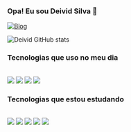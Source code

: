 
### Opa! Eu sou Deivid Silva 👋
[![Blog](https://img.shields.io/badge/LinkedIn-0077B5?style=for-the-badge&logo=linkedin&logoColor=white)](https://www.linkedin.com/in/deivid-silva-b7a323140/)

![Deivid GitHub stats](https://github-readme-stats.vercel.app/api?username=DeividSilva&show_icons=true&theme=tokyonight)


### Tecnologias que uso no meu dia
<div style="display: inline_block"><br/>
  <img aling="center" alt"Postman src="https://img.shields.io/badge/Postman-FF6600?style=for-the-badge&=monero&logoColor=white"/>
  <img aling="center" alt"Debeaver src="https://img.shields.io/badge/DBeaver-00C7B7?style=for-the-badge&=netlify&logoColor=white"/>
  <img aling="center" alt"Test src="https://img.shields.io/badge/TestLink-404D59?style=for-the-badge"/>
  <img aling="center" alt"Test src="https://img.shields.io/badge/IEditor-626CD9?style=for-the-badge&=Stripe&logoColor=white"/>
</div>


### Tecnologias que estou estudando
<div style="display: inline_block"><br/>
  <img aling="center" alt"cypress src="https://img.shields.io/badge/Cypress-14354C?style=for-the-badge&logo=Cypress&logoColor=white"/>
  <img aling="center" alt"JavaScript src="https://img.shields.io/badge/JavaScript-F7DF1E?style=for-the-badge&logo=javascript&logoColor=black"/>
  <img aling="center" alt"Node src="https://img.shields.io/badge/Node.js-43853D?style=for-the-badge&logo=node.js&logoColor=white"/>
  <img aling="center" alt"React src="https://img.shields.io/badge/React_Native-20232A?style=for-the-badge&logo=react&logoColor=61DAFB"/> 
 <img aling="center" alt"Java src="https://img.shields.io/badge/Java-20232A?style=for-the-badge&logo=react&logoColor=red"/>  </div>

